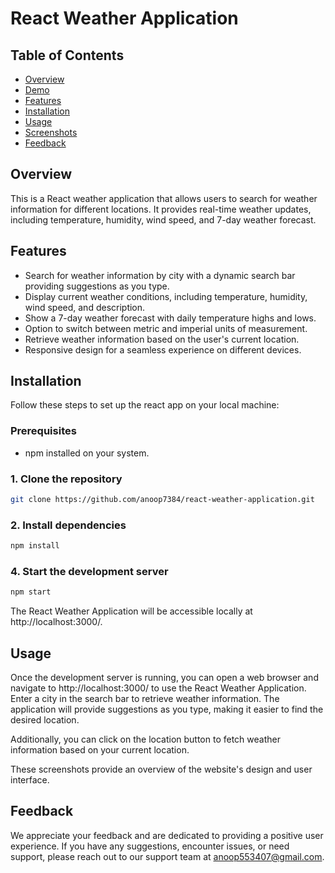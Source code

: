 # React Weather Application

## Table of Contents

- [Overview](#overview)
- [Demo](#demo)
- [Features](#features)
- [Installation](#installation)
- [Usage](#usage)
- [Screenshots](#screenshots)
- [Feedback](#feedback)


## Overview

This is a React weather application that allows users to search for weather information for different locations. It provides real-time weather updates, including temperature, humidity, wind speed, and 7-day weather forecast.

<!-- ## Demo

A link to a video demo of weather app.
https://www.youtube.com/watch?v=0g-jPhgflOs

[![Video Demo](https://i9.ytimg.com/vi_webp/0g-jPhgflOs/mq2.webp?sqp=CIzrsKUG-oaymwEmCMACELQB8quKqQMa8AEB-AH-CYAC0AWKAgwIABABGEUgSShlMA8=&rs=AOn4CLC8RYCsMLgQNLJmI90QMcuAfLNQBQ)](https://www.youtube.com/watch?v=0g-jPhgflOs) -->

## Features

- Search for weather information by city  with a dynamic search bar providing suggestions as you type.
- Display current weather conditions, including temperature, humidity, wind speed, and description.
- Show a 7-day weather forecast with daily temperature highs and lows.
- Option to switch between metric and imperial units of measurement.
- Retrieve weather information based on the user's current location.
- Responsive design for a seamless experience on different devices.

## Installation

Follow these steps to set up the react app on your local machine:

### Prerequisites

- npm installed on your system.

### 1. Clone the repository
```bash
git clone https://github.com/anoop7384/react-weather-application.git
```



### 2. Install dependencies
```bash
npm install
```

### 4. Start the development server
```bash
npm start
```
The React Weather Application will be accessible locally at http://localhost:3000/.



## Usage

Once the development server is running, you can open a web browser and navigate to http://localhost:3000/ to use the React Weather Application. Enter a city in the search bar to retrieve weather information. The application will provide suggestions as you type, making it easier to find the desired location. 

Additionally, you can click on the location button to fetch weather information based on your current location.

<!-- ## Screenshots

Here are some screenshots of the Social Networking Website to give you a glimpse of its various pages and features.

## Search Page
![Search Page](screenshots/search_page.png)

## Weather Page
![Weather Page](screenshots/weather_page.png) -->





These screenshots provide an overview of the website's design and user interface.


## Feedback
We appreciate your feedback and are dedicated to providing a positive user experience. If you have any suggestions, encounter issues, or need support, please reach out to our support team at anoop553407@gmail.com.



